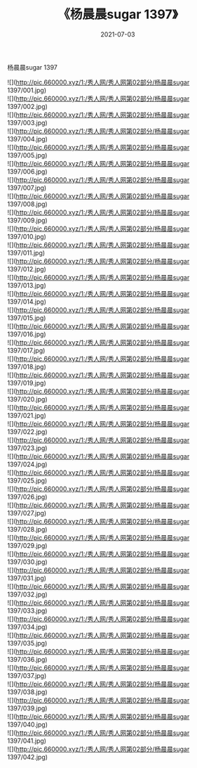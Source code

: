 ﻿---
layout: post
title:  《杨晨晨sugar 1397》
date:   2021-07-03
img: http://pic.660000.xyz/1:/秀人网/秀人网第02部分/杨晨晨sugar 1397/000.jpg
categories: [美女, 清纯, 唯美]
---

杨晨晨sugar 1397

  ![](http://pic.660000.xyz/1:/秀人网/秀人网第02部分/杨晨晨sugar 1397/001.jpg) <br> ![](http://pic.660000.xyz/1:/秀人网/秀人网第02部分/杨晨晨sugar 1397/002.jpg) <br> ![](http://pic.660000.xyz/1:/秀人网/秀人网第02部分/杨晨晨sugar 1397/003.jpg) <br> ![](http://pic.660000.xyz/1:/秀人网/秀人网第02部分/杨晨晨sugar 1397/004.jpg) <br> ![](http://pic.660000.xyz/1:/秀人网/秀人网第02部分/杨晨晨sugar 1397/005.jpg) <br> ![](http://pic.660000.xyz/1:/秀人网/秀人网第02部分/杨晨晨sugar 1397/006.jpg) <br> ![](http://pic.660000.xyz/1:/秀人网/秀人网第02部分/杨晨晨sugar 1397/007.jpg) <br> ![](http://pic.660000.xyz/1:/秀人网/秀人网第02部分/杨晨晨sugar 1397/008.jpg) <br> ![](http://pic.660000.xyz/1:/秀人网/秀人网第02部分/杨晨晨sugar 1397/009.jpg) <br> ![](http://pic.660000.xyz/1:/秀人网/秀人网第02部分/杨晨晨sugar 1397/010.jpg) <br> ![](http://pic.660000.xyz/1:/秀人网/秀人网第02部分/杨晨晨sugar 1397/011.jpg) <br> ![](http://pic.660000.xyz/1:/秀人网/秀人网第02部分/杨晨晨sugar 1397/012.jpg) <br> ![](http://pic.660000.xyz/1:/秀人网/秀人网第02部分/杨晨晨sugar 1397/013.jpg) <br> ![](http://pic.660000.xyz/1:/秀人网/秀人网第02部分/杨晨晨sugar 1397/014.jpg) <br> ![](http://pic.660000.xyz/1:/秀人网/秀人网第02部分/杨晨晨sugar 1397/015.jpg) <br> ![](http://pic.660000.xyz/1:/秀人网/秀人网第02部分/杨晨晨sugar 1397/016.jpg) <br> ![](http://pic.660000.xyz/1:/秀人网/秀人网第02部分/杨晨晨sugar 1397/017.jpg) <br> ![](http://pic.660000.xyz/1:/秀人网/秀人网第02部分/杨晨晨sugar 1397/018.jpg) <br> ![](http://pic.660000.xyz/1:/秀人网/秀人网第02部分/杨晨晨sugar 1397/019.jpg) <br> ![](http://pic.660000.xyz/1:/秀人网/秀人网第02部分/杨晨晨sugar 1397/020.jpg) <br> ![](http://pic.660000.xyz/1:/秀人网/秀人网第02部分/杨晨晨sugar 1397/021.jpg) <br> ![](http://pic.660000.xyz/1:/秀人网/秀人网第02部分/杨晨晨sugar 1397/022.jpg) <br> ![](http://pic.660000.xyz/1:/秀人网/秀人网第02部分/杨晨晨sugar 1397/023.jpg) <br> ![](http://pic.660000.xyz/1:/秀人网/秀人网第02部分/杨晨晨sugar 1397/024.jpg) <br> ![](http://pic.660000.xyz/1:/秀人网/秀人网第02部分/杨晨晨sugar 1397/025.jpg) <br> ![](http://pic.660000.xyz/1:/秀人网/秀人网第02部分/杨晨晨sugar 1397/026.jpg) <br> ![](http://pic.660000.xyz/1:/秀人网/秀人网第02部分/杨晨晨sugar 1397/027.jpg) <br> ![](http://pic.660000.xyz/1:/秀人网/秀人网第02部分/杨晨晨sugar 1397/028.jpg) <br> ![](http://pic.660000.xyz/1:/秀人网/秀人网第02部分/杨晨晨sugar 1397/029.jpg) <br> ![](http://pic.660000.xyz/1:/秀人网/秀人网第02部分/杨晨晨sugar 1397/030.jpg) <br> ![](http://pic.660000.xyz/1:/秀人网/秀人网第02部分/杨晨晨sugar 1397/031.jpg) <br> ![](http://pic.660000.xyz/1:/秀人网/秀人网第02部分/杨晨晨sugar 1397/032.jpg) <br> ![](http://pic.660000.xyz/1:/秀人网/秀人网第02部分/杨晨晨sugar 1397/033.jpg) <br> ![](http://pic.660000.xyz/1:/秀人网/秀人网第02部分/杨晨晨sugar 1397/034.jpg) <br> ![](http://pic.660000.xyz/1:/秀人网/秀人网第02部分/杨晨晨sugar 1397/035.jpg) <br> ![](http://pic.660000.xyz/1:/秀人网/秀人网第02部分/杨晨晨sugar 1397/036.jpg) <br> ![](http://pic.660000.xyz/1:/秀人网/秀人网第02部分/杨晨晨sugar 1397/037.jpg) <br> ![](http://pic.660000.xyz/1:/秀人网/秀人网第02部分/杨晨晨sugar 1397/038.jpg) <br> ![](http://pic.660000.xyz/1:/秀人网/秀人网第02部分/杨晨晨sugar 1397/039.jpg) <br> ![](http://pic.660000.xyz/1:/秀人网/秀人网第02部分/杨晨晨sugar 1397/040.jpg) <br> ![](http://pic.660000.xyz/1:/秀人网/秀人网第02部分/杨晨晨sugar 1397/041.jpg) <br> ![](http://pic.660000.xyz/1:/秀人网/秀人网第02部分/杨晨晨sugar 1397/042.jpg) <br>